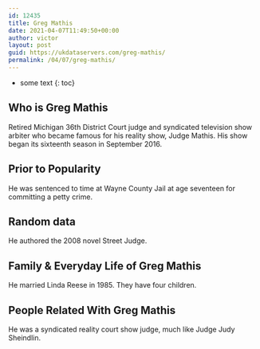 ```yaml
---
id: 12435
title: Greg Mathis
date: 2021-04-07T11:49:50+00:00
author: victor
layout: post
guid: https://ukdataservers.com/greg-mathis/
permalink: /04/07/greg-mathis/
---
```


* some text
{: toc}


## Who is Greg Mathis



Retired Michigan 36th District Court judge and syndicated television show arbiter who became famous for his reality show, Judge Mathis. His show began its sixteenth season in September 2016.

                
                
                
## Prior to Popularity



He was sentenced to time at Wayne County Jail at age seventeen for committing a petty crime.

                
                
                
## Random data



He authored the 2008 novel Street Judge.

                
                
                
## Family & Everyday Life of Greg Mathis



He married Linda Reese in 1985. They have four children.

                
                
                
## People Related With Greg Mathis



He was a syndicated reality court show judge, much like Judge Judy Sheindlin.

                
              
            
          
          
          